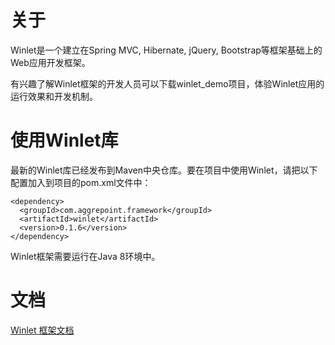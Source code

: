 # 关于
Winlet是一个建立在Spring MVC, Hibernate, jQuery, Bootstrap等框架基础上的Web应用开发框架。

有兴趣了解Winlet框架的开发人员可以下载winlet_demo项目，体验Winlet应用的运行效果和开发机制。

# 使用Winlet库

最新的Winlet库已经发布到Maven中央仓库。要在项目中使用Winlet，请把以下配置加入到项目的pom.xml文件中：

```
<dependency>
  <groupId>com.aggrepoint.framework</groupId>
  <artifactId>winlet</artifactId>
  <version>0.1.6</version>
</dependency>
```
Winlet框架需要运行在Java 8环境中。

# 文档
[Winlet 框架文档](http://www.aggrepoint.com)
